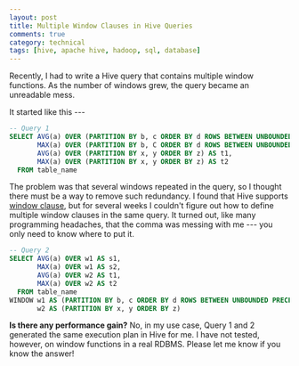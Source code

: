```yaml
---
layout: post
title: Multiple Window Clauses in Hive Queries
comments: true
category: technical
tags: [hive, apache hive, hadoop, sql, database]
---
```


Recently, I had to write a Hive query that contains multiple window functions. As the number of windows grew, the query became an unreadable mess.

It started like this ---

```sql
-- Query 1
SELECT AVG(a) OVER (PARTITION BY b, c ORDER BY d ROWS BETWEEN UNBOUNDED PRECEDING AND CURRENT ROW) AS s1,
       MAX(a) OVER (PARTITION BY b, C ORDER BY d ROWS BETWEEN UNBOUNDED PRECEDING AND CURRENT ROW) AS s2,
       AVG(a) OVER (PARTITION BY x, y ORDER BY z) AS t1,
       MAX(a) OVER (PARTITION BY x, y ORDER BY z) AS t2
  FROM table_name
```

The problem was that several windows repeated in the query, so I thought there must be a way to remove such redundancy. I found that Hive supports [window clause](https://cwiki.apache.org/confluence/display/Hive/LanguageManual+WindowingAndAnalytics#LanguageManualWindowingAndAnalytics-WINDOWclause), but for several weeks I couldn't figure out how to define multiple window clauses in the same query. It turned out, like many programming headaches, that the comma was messing with me --- you only need to know where to put it.

```sql
-- Query 2
SELECT AVG(a) OVER w1 AS s1,
       MAX(a) OVER w1 AS s2,
       AVG(a) OVER w2 AS t1,
       MAX(a) OVER w2 AS t2
  FROM table_name
WINDOW w1 AS (PARTITION BY b, c ORDER BY d ROWS BETWEEN UNBOUNDED PRECEDING AND CURRENT ROW),
       w2 AS (PARTITION BY x, y ORDER BY z)
```

**Is there any performance gain?** No, in my use case, Query 1 and 2 generated the same execution plan in Hive for me. I have not tested, however, on window functions in a real RDBMS. Please let me know if you know the answer!
